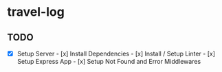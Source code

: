 # travel-log

## TODO

- [x] Setup Server
      - [x] Install Dependencies
      - [x] Install / Setup Linter
      - [x] Setup Express App
      - [x] Setup Not Found and Error Middlewares

